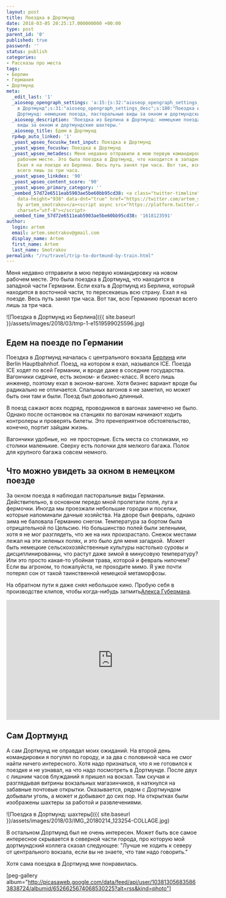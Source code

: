 ```yaml
---
layout: post
title: Поездка в Дортмунд
date: 2018-03-05 20:25:17.000000000 +00:00
type: post
parent_id: '0'
published: true
password: ''
status: publish
categories:
- Рассказы про места
tags:
- Берлин
- Германия
- Дортмунд
meta:
  _edit_last: '1'
  _aioseop_opengraph_settings: 'a:15:{s:32:"aioseop_opengraph_settings_title";s:28:"Едем
    в Дортмунд";s:31:"aioseop_opengraph_settings_desc";s:180:"Поездка из Берлина в
    Дортмунд: немецкие поезда, пасторальные виды за окном и дортмундские шахтеры.";s:32:"aioseop_opengraph_settings_image";s:91:"https://blog.gypsyengineer.com/wp-content/uploads/2018/02/tmp-1-e1519599025596-966x1024.jpg";s:36:"aioseop_opengraph_settings_customimg";s:0:"";s:37:"aioseop_opengraph_settings_imagewidth";s:0:"";s:38:"aioseop_opengraph_settings_imageheight";s:0:"";s:32:"aioseop_opengraph_settings_video";s:0:"";s:37:"aioseop_opengraph_settings_videowidth";s:0:"";s:38:"aioseop_opengraph_settings_videoheight";s:0:"";s:35:"aioseop_opengraph_settings_category";s:7:"article";s:34:"aioseop_opengraph_settings_section";s:0:"";s:30:"aioseop_opengraph_settings_tag";s:0:"";s:34:"aioseop_opengraph_settings_setcard";s:7:"summary";s:44:"aioseop_opengraph_settings_customimg_twitter";s:0:"";s:44:"aioseop_opengraph_settings_customimg_checker";s:1:"0";}'
  _aioseop_description: 'Поездка из Берлина в Дортмунд: немецкие поезда, пасторальные
    виды за окном и дортмундские шахтеры.'
  _aioseop_title: Едем в Дортмунд
  rp4wp_auto_linked: '1'
  _yoast_wpseo_focuskw_text_input: Поездка в Дортмунд
  _yoast_wpseo_focuskw: Поездка в Дортмунд
  _yoast_wpseo_metadesc: Меня недавно отправили в мою первую командировку на новом
    рабочем месте. Это была поездка в Дортмунд, что находится в западной части Германии.
    Ехал я на поезде из Берлина. Весь путь занял три часа. Вот так, всю Германию проехал
    всего лишь за три часа.
  _yoast_wpseo_linkdex: '90'
  _yoast_wpseo_content_score: '90'
  _yoast_wpseo_primary_category: ''
  _oembed_57d72e6511eab5903ae5be60bb95cd38: <a class="twitter-timeline" data-width="625"
    data-height="938" data-dnt="true" href="https://twitter.com/artem_smotrakov?ref_src=twsrc%5Etfw">Tweets
    by artem_smotrakov</a><script async src="https://platform.twitter.com/widgets.js"
    charset="utf-8"></script>
  _oembed_time_57d72e6511eab5903ae5be60bb95cd38: '1618123591'
author:
  login: artem
  email: artem.smotrakov@gmail.com
  display_name: Artem
  first_name: Artem
  last_name: Smotrakov
permalink: "/ru/travel/trip-to-dortmund-by-train.html"
---
```

Меня недавно отправили в мою первую командировку на новом рабочем месте. Это была поездка в Дортмунд, что находится в западной части Германии. Если ехать в Дортмунд из Берлина, который находится в восточной части, то пересекаешь всю страну. Ехал я на поезде. Весь путь занял три часа. Вот так, всю Германию проехал всего лишь за три часа.

![Поездка в Дортмунд из Берлина]({{ site.baseurl }}/assets/images/2018/03/tmp-1-e1519599025596.jpg)

<!--more-->

## Едем на поезде по Германии

Поездка в Дортмунд началась с центрального вокзала [Берлина](https://blog.gypsyengineer.com/ru/german-life/berlin-first-impression.html) или Berlin Hauptbahnhof. Поезд, на котором я ехал, назывался ICE. Поезда ICE ходят по всей Германии, и вроде даже в соседние государства. Вагончики сидячие, есть эконом- и бизнес-класс. Я всего лишь инженер, поэтому ехал в эконом-вагоне. Хотя бизнес вариант вроде бы радикально не отличается. Спальных вагонов я не заметил, но может быть они там и были. Поезд был довольно длинный.

В поезд сажают всех подряд, проводников в вагонах замечено не было. Однако после остановок на станциях по вагонам начинают ходить контролеры и проверять билеты. Это пренеприятное обстоятельство, конечно, портит зайцам жизнь.

Вагончики удобные, но&nbsp; не просторные. Есть места со столиками, но столики маленькие. Сверху есть полочки для мелкого багажа. Полок для крупного багажа совсем немного.

## Что можно увидеть за окном в немецком поезде

За окном поезда я наблюдал пасторальные виды Германии. Действительно, в основном передо мной пролетали поля, луга и фермочки. Иногда мы проезжали небольшие городки и поселки, которые напоминали дачные хозяйства. На дворе был февраль, однако зима не баловала Германию снегом. Температура за бортом была отрицательной по Цельсию. Но большинство полей были зелеными, хотя я не мог разглядеть, что же на них произрастало.&nbsp;Снежок местами лежал на эти зеленых полях, и это было для меня загадкой.&nbsp; Может быть немецкие сельскохозяйственные культуры настолько суровы и дисциплинированны, что растут даже зимой в минусовую температуру? Или это просто какая-то убойная трава, которой и февраль нипочем? Если вы агроном, то пожалуйста, не проходите мимо. Я уже почти потерял сон от такой таинственной немецкой метаморфозы.

На обратном пути я даже снял небольшое кино. Пробую себя в производстве клипов, чтобы когда-нибудь затмить[Алекса Губермана](https://www.youtube.com/channel/UCNX6A--KWiqE_F45EcPqmNw).

<iframe src="https://www.youtube.com/embed/qu0JrhoZpSQ" width="560" height="315" frameborder="0" allowfullscreen="allowfullscreen"></iframe>

## Сам Дортмунд

А сам Дортмунд не оправдал моих ожиданий. На второй день командировки я погулял по городу, и за два с половиной часа не смог найти ничего интересного. Хотя надо признаться, что я не готовился к поездке и не узнавал, на что надо посмотреть в Дортмунде. После двух с лишним часов блужданий я пришел на вокзал. Там скучая и разглядывая витрины вокзальных магазинчиков, я наткнулся на забавные почтовые открытки. Оказывается, рядом с Дортмундом добывали уголь, а может и добывают до сих пор. На открытках были изображены шахтеры за работой и развлечениями.

![Поездка в Дортмунд: шахтеры]({{ site.baseurl }}/assets/images/2018/03/IMG_20180214_123254-COLLAGE.jpg)

В остальном Дортмунд был не очень интересен. Может быть все самое интересное скрывается в северной части города, про которую мой дортмундский коллега сказал следующее: "Лучше не ходить к северу от центрального вокзала, если вы не знаете, что там надо говорить."

Хотя сама поездка в Дортмунд мне понравилась.

[peg-gallery album="http://picasaweb.google.com/data/feed/api/user/103813056835863838724/albumid/6526625674068530225?alt=rss&kind=photo"]

